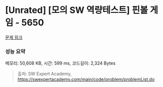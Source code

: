 # [Unrated] [모의 SW 역량테스트] 핀볼 게임 - 5650 

[문제 링크](https://swexpertacademy.com/main/code/problem/problemDetail.do?contestProbId=AWXRF8s6ezEDFAUo) 

### 성능 요약

메모리: 50,608 KB, 시간: 599 ms, 코드길이: 2,324 Bytes



> 출처: SW Expert Academy, https://swexpertacademy.com/main/code/problem/problemList.do